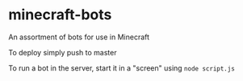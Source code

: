 # minecraft-bots

An assortment of bots for use in Minecraft

To deploy simply push to master

To run a bot in the server, start it in a "screen" using `node script.js`
